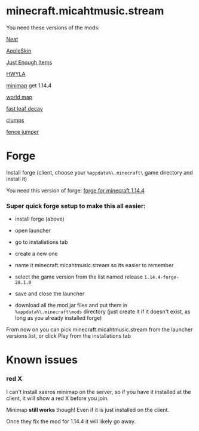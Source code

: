 # minecraft.micahtmusic.stream


You need these versions of the mods:

[Neat](https://www.curseforge.com/minecraft/mc-mods/neat/download/2755569)

[AppleSkin](https://www.curseforge.com/minecraft/mc-mods/appleskin/download/2755633)

[Just Enough Items](https://www.curseforge.com/minecraft/mc-mods/jei/download/2804030)

[HWYLA](https://www.curseforge.com/minecraft/mc-mods/hwyla/download/2777880)

[minimap](http://chocolateminecraft.com/minimapdownload.php) get 1.14.4

[world map](https://www.curseforge.com/minecraft/mc-mods/xaeros-world-map/download/2784227)

[fast leaf decay](https://www.curseforge.com/minecraft/mc-mods/fast-leaf-decay/download/2758874)

[clumps](https://www.curseforge.com/minecraft/mc-mods/clumps/download/2741398)

[fence jumper](https://www.curseforge.com/minecraft/mc-mods/fence-jumper/download/2753539)


# Forge

Install forge (client, choose your `%appdata%\.minecraft\` game directory and install it)

You need this version of forge: [forge for minecraft 1.14.4](https://files.minecraftforge.net/maven/net/minecraftforge/forge/1.14.4-28.1.0/forge-1.14.4-28.1.0-installer.jar)
	

### Super quick forge setup to make this all easier:

- install forge (above)

- open launcher
- go to installations tab
- create a new one
- name it minecraft.micahtmusic.stream so its easier to remember
- select the game version from the list named release `1.14.4-forge-28.1.0`
- save and close the launcher
- download all the mod jar files and put them in `%appdata%\.minecraft\mods` directory (just create it if it doesn't exist, as long as you already installed forge)

From now on you can pick minecraft.micahtmusic.stream from the launcher versions list, or click Play from the installations tab



# Known issues

### red X

I can't install xaeros minimap on the server, so if you have it installed at the client, it will show a red X before you join.

Minimap **still works** though! Even if it is just installed on the client.

Once they fix the mod for 1.14.4 it will likely go away.
